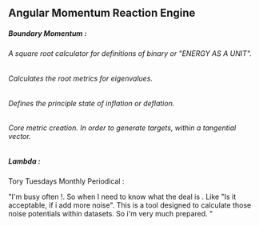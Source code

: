 ## Angular Momentum Reaction Engine

##### Boundary Momentum : 

###### A square root calculator for definitions of binary or "ENERGY AS A UNIT". 
###### Calculates the root metrics for eigenvalues.
###### Defines the principle state of inflation or deflation. 
###### Core metric creation. In order to generate targets, within a tangential vector.


##### Lambda : 

Tory Tuesdays Monthly Periodical : 

"I'm busy often !. So when I need to know what the deal is . Like "Is it acceptable, if i add more noise". This is a tool designed to calculate those noise potentials within datasets. So i'm very much prepared. "
